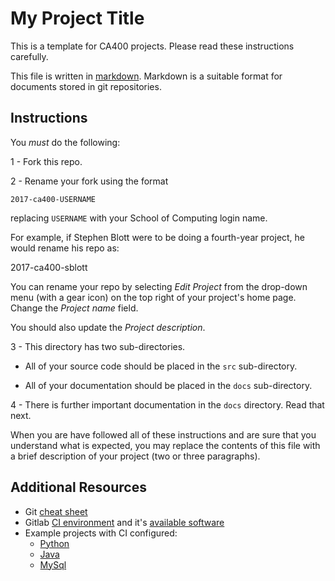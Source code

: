 # My Project Title

This is a template for CA400 projects.  Please read these instructions carefully.

This file is written in
[markdown](https://guides.github.com/features/mastering-markdown/).  Markdown
is a suitable format for documents stored in git repositories.

## Instructions

You *must* do the following:

1 - Fork this repo.

2 - Rename your fork using the format

    2017-ca400-USERNAME

replacing `USERNAME` with your School of Computing login name.

For example, if Stephen Blott were to be doing a fourth-year project, he would rename
his repo as:

 2017-ca400-sblott

You can rename your repo by selecting *Edit Project* from the drop-down menu
(with a gear icon) on the top right of your project's home page.  Change the
*Project name* field.

You should also update the *Project description*.

3 - This directory has two sub-directories.

- All of your source code should be placed in the `src` sub-directory.

- All of your documentation should be placed in the `docs` sub-directory.

4 - There is further important documentation in the `docs` directory.  Read that next.

When you are have followed all of these instructions and are sure that you
understand what is expected, you may replace the contents of this file with a
brief description of your project (two or three paragraphs).

## Additional Resources

- Git [cheat sheet](/sblott/local-gitlab-documentation/blob/master/cheat-sheet.md)
- Gitlab [CI environment](/sblott/docker-ci-environment) and it's [available software](/sblott/docker-ci-environment/blob/master/Dockerfile)
- Example projects with CI configured:
   * [Python](/sblott/test-project-python)
   * [Java](/sblott/test-project-java)
   * [MySql](/sblott/test-project-mysql)
